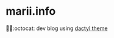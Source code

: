 # marii.info 
:snake::book::octocat: dev blog using [dactyl theme](https://github.com/melangue/dactl)
